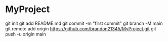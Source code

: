 # MyProject
git init
git add README.md
git commit -m "first commit"
git branch -M main
git remote add origin https://github.com/brandon21345/MyProject.git
git push -u origin main
